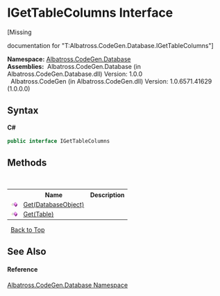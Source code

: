 # IGetTableColumns Interface
 

\[Missing <summary> documentation for "T:Albatross.CodeGen.Database.IGetTableColumns"\]

**Namespace:**&nbsp;<a href="N_Albatross_CodeGen_Database.md">Albatross.CodeGen.Database</a><br />**Assemblies:**&nbsp;&nbsp;Albatross.CodeGen.Database (in Albatross.CodeGen.Database.dll) Version: 1.0.0<br />&nbsp;&nbsp;Albatross.CodeGen (in Albatross.CodeGen.dll) Version: 1.0.6571.41629 (1.0.0.0)<br />

## Syntax

**C#**<br />
``` C#
public interface IGetTableColumns
```


## Methods
&nbsp;<table><tr><th></th><th>Name</th><th>Description</th></tr><tr><td>![Public method](media/pubmethod.gif "Public method")</td><td><a href="M_Albatross_CodeGen_Database_IGetTableColumns_Get.md">Get(DatabaseObject)</a></td><td /></tr><tr><td>![Public method](media/pubmethod.gif "Public method")</td><td><a href="M_Albatross_CodeGen_Database_IGetTableColumns_Get_1.md">Get(Table)</a></td><td /></tr></table>&nbsp;
<a href="#igettablecolumns-interface">Back to Top</a>

## See Also


#### Reference
<a href="N_Albatross_CodeGen_Database.md">Albatross.CodeGen.Database Namespace</a><br />